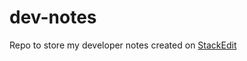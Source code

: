 # dev-notes
Repo to store my developer notes created on [StackEdit][stack-edit]


[stack-edit]: https://stackedit.io
